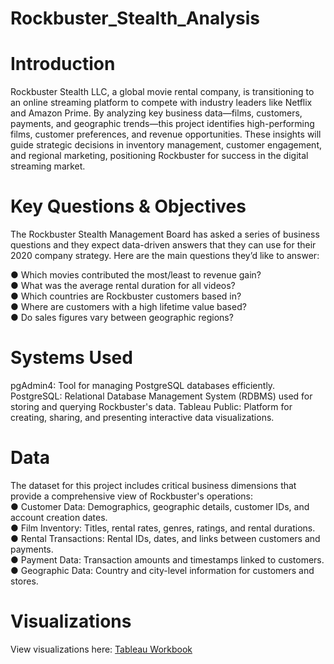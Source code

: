 # Rockbuster_Stealth_Analysis
# Introduction
Rockbuster Stealth LLC, a global movie rental company, is transitioning to an online streaming platform to compete with industry leaders like Netflix and Amazon Prime. By analyzing key business data—films, customers, payments, and geographic trends—this project identifies high-performing films, customer preferences, and revenue opportunities. These insights will guide strategic decisions in inventory management, customer engagement, and regional marketing, positioning Rockbuster for success in the digital streaming market.

# Key Questions & Objectives
The Rockbuster Stealth Management Board has asked a series of business questions and they expect data-driven answers that they can use for their 2020 company strategy. Here are the main questions they’d like to answer:

  ● Which movies contributed the most/least to revenue gain?\
  ● What was the average rental duration for all videos?\
  ● Which countries are Rockbuster customers based in?\
  ● Where are customers with a high lifetime value based?\
  ● Do sales figures vary between geographic regions?
  
# Systems Used
pgAdmin4: Tool for managing PostgreSQL databases efficiently.
PostgreSQL: Relational Database Management System (RDBMS) used for storing and querying Rockbuster's data.
Tableau Public: Platform for creating, sharing, and presenting interactive data visualizations.

# Data
The dataset for this project includes critical business dimensions that provide a comprehensive view of Rockbuster's operations:\
● Customer Data: Demographics, geographic details, customer IDs, and account creation dates.\
● Film Inventory: Titles, rental rates, genres, ratings, and rental durations.\
● Rental Transactions: Rental IDs, dates, and links between customers and payments.\
● Payment Data: Transaction amounts and timestamps linked to customers.\
● Geographic Data: Country and city-level information for customers and stores.

# Visualizations
View visualizations here: [Tableau Workbook](https://public.tableau.com/app/profile/shikha.kamboj/viz/RockbusterStealthRevenuebyCountry/RockbustertotalRevenuebyCountry)
